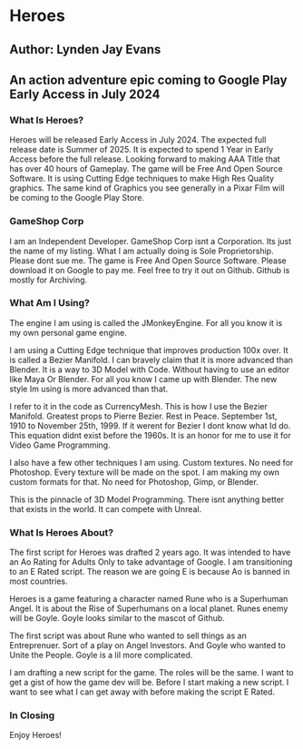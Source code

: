 # Heroes

## Author: Lynden Jay Evans

## An action adventure epic coming to Google Play Early Access in July 2024

### What Is Heroes?

Heroes will be released Early Access in July 2024.  The expected full release date is Summer of 2025.
It is expected to spend 1 Year in Early Access before the full release.  Looking forward to making 
AAA Title that has over 40 hours of Gameplay.  The game will be Free And Open Source Software.  It 
is using Cutting Edge techniques to make High Res Quality graphics.  The same kind of Graphics you 
see generally in a Pixar Film will be coming to the Google Play Store.

### GameShop Corp

I am an Independent Developer.  GameShop Corp isnt a Corporation.  Its just the name of my listing.
What I am actually doing is Sole Proprietorship.  Please dont sue me.  The game is Free And Open Source 
Software.  Please download it on Google to pay me.  Feel free to try it out on Github.  Github is mostly
for Archiving.

### What Am I Using?

The engine I am using is called the JMonkeyEngine.  For all you know it is my own personal game engine.

I am using a Cutting Edge technique that improves production 100x over.  It is called a Bezier Manifold.
I can bravely claim that it is more advanced than Blender.  It is a way to 3D Model with Code.  Without having
to use an editor like Maya Or Blender.  For all you know I came up with Blender.  The new style Im using is 
more advanced than that.

I refer to it in the code as CurrencyMesh.  This is how I use the Bezier Manifold.  Greatest props to Pierre Bezier.
Rest in Peace.  September 1st, 1910 to November 25th, 1999.  If it werent for Bezier I dont know what Id do.  This
equation didnt exist before the 1960s.  It is an honor for me to use it for Video Game Programming.

I also have a few other techniques I am using.  Custom textures.  No need for Photoshop.  Every texture will be made
on the spot.  I am making my own custom formats for that.  No need for Photoshop, Gimp, or Blender.

This is the pinnacle of 3D Model Programming.  There isnt anything better that exists in the world.  It can compete 
with Unreal.

### What Is Heroes About?

The first script for Heroes was drafted 2 years ago. It was intended to have an Ao Rating for Adults Only to take advantage of Google.  I am transitioning to an E Rated script.  The reason we are going E is because Ao is banned in most countries.

Heroes is a game featuring a character named Rune who is a Superhuman Angel.  It is about the Rise of Superhumans on a
local planet.  Runes enemy will be Goyle.  Goyle looks similar to the mascot of Github.

The first script was about Rune who wanted to sell things as an Entreprenuer.  Sort of a play on Angel Investors.  And Goyle
who wanted to Unite the People.  Goyle is a lil more complicated.

I am drafting a new script for the game.  The roles will be the same.  I want to get a gist of how the game dev will be.  Before I
start making a new script.  I want to see what I can get away with before making the script E Rated.

### In Closing

Enjoy Heroes!